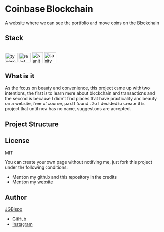 # Coinbase Blockchain
A website where we can see the portfolio and move coins on the Blockchain

## Stack

<div style="display: inline_block"><br>
  <img align="center" alt="typescript" height="30" width="40" src="https://cdn.jsdelivr.net/gh/devicons/devicon/icons/typescript/typescript-plain.svg">
  <img align="center" alt="react" height="30" width="40" src="https://cdn.jsdelivr.net/gh/devicons/devicon/icons/react/react-original.svg">
  <img align="center" alt="sanity" height="35" width="35" src="https://www.sanity.io/static/images/favicons/apple-icon-57x57.png">
  <img align="center" alt="sanity" height="35" width="40" src="https://thirdweb.com/favicon.ico">
</div>

## What is it

As the focus on beauty and convenience, this project came up with two intentions, the first is to learn more about blockchain and transactions and the second is because I didn't find places that have practicality and beauty on a website, free of course, paid I found .
So I decided to create this project that until now has no name, suggestions are accepted.

## Project Structure

## License

MIT

You can create your own page without notifying me, just fork this project under the following conditions:
  - Mention my github and this repository in the credits
  - Mention my [website](https://jgbispo.vercel.app/)
## Author

[JGBispo](https://jgbispo.vercel.app/) 
 - [GitHub](https://github.com/jgbispo)
 - [Instagram](https://instagram.com/joaogustavobispo)
